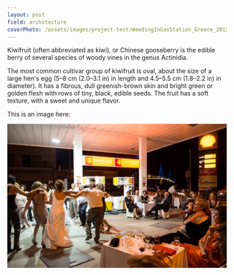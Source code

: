 ```yaml
---
layout: post
field: architecture
coverPhoto: /assets/images/project-test/WeedingInGasStation_Greece_2012.webp
---
```


Kiwifruit (often abbreviated as kiwi), or Chinese gooseberry is the
edible berry of several species of woody vines in the genus Actinidia.

The most common cultivar group of kiwifruit is oval, about the size of
a large hen's egg (5–8 cm (2.0–3.1 in) in length and 4.5–5.5 cm
(1.8–2.2 in) in diameter). It has a fibrous, dull greenish-brown skin
and bright green or golden flesh with rows of tiny, black, edible
seeds. The fruit has a soft texture, with a sweet and unique flavor.

This is an image here:

![1.this is an image test](/assets/images/project-test/WeedingInGasStation_Greece_2012.webp)